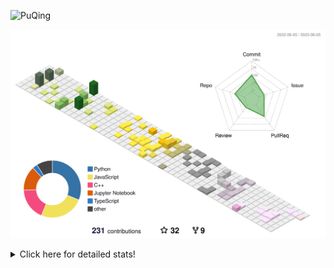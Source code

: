 ![PuQing](https://user-images.githubusercontent.com/27223114/171565019-9a56fae6-b08b-421f-99db-7e830da42371.png)

![](./profile-3d-contrib/profile-season-animate.svg)

<details>
<summary>Click here for detailed stats!</summary>

<!--START_SECTION:waka-->
![Lines of code](https://img.shields.io/badge/From%20Hello%20World%20I%27ve%20Written-698.6%20thousand%20lines%20of%20code-blue)

**🐱 My GitHub Data** 

> 📦 246.9 kB Used in GitHub's Storage 
 > 
> 🏆 78 Contributions in the Year 2023
 > 
> 🚫 Not Opted to Hire
 > 
> 📜 26 Public Repositories 
 > 
> 🔑 28 Private Repositories 
 > 
**I'm an Early 🐤** 

```text
🌞 Morning                233 commits         ████░░░░░░░░░░░░░░░░░░░░░   17.51 % 
🌆 Daytime                657 commits         ████████████░░░░░░░░░░░░░   49.36 % 
🌃 Evening                194 commits         ████░░░░░░░░░░░░░░░░░░░░░   14.58 % 
🌙 Night                  247 commits         █████░░░░░░░░░░░░░░░░░░░░   18.56 % 
```


📊 **This Week I Spent My Time On** 

```text
💬 Programming Languages: 
C++                      18 hrs 41 mins      █████████████████████░░░░   82.60 % 
Python                   1 hr 24 mins        ██░░░░░░░░░░░░░░░░░░░░░░░   06.26 % 
C                        1 hr 12 mins        █░░░░░░░░░░░░░░░░░░░░░░░░   05.33 % 
Other                    15 mins             ░░░░░░░░░░░░░░░░░░░░░░░░░   01.18 % 
Lua                      15 mins             ░░░░░░░░░░░░░░░░░░░░░░░░░   01.16 % 

🔥 Editors: 
VS Code                  22 hrs 37 mins      █████████████████████████   100.00 % 

💻 Operating System: 
WSL                      21 hrs 26 mins      ████████████████████████░   94.81 % 
Windows                  1 hr 10 mins        █░░░░░░░░░░░░░░░░░░░░░░░░   05.19 % 
```


<!--END_SECTION:waka-->
</details>
